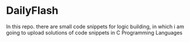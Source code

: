 # DailyFlash
In this repo. there are small code snippets for logic building, in which i am going to upload solutions of code snippets in C Programming Languages

